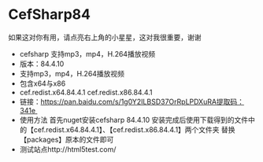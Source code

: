 # CefSharp84
如果这对你有用，请点亮右上角的小星星，这对我很重要，谢谢

* cefsharp 支持mp3，mp4，H.264播放视频 
* 版本：84.4.10
* 支持mp3，mp4，H.264播放视频 
* 包含x64与x86 
* cef.redist.x64.84.4.1 cef.redist.x86.84.4.1
* 链接：https://pan.baidu.com/s/1g0Y2ILBSD37OrRpLPDXuRA提取码：341e 
* 使用方法 首先nuget安装cefsharp 84.4.10 安装完成后使用下载得到的文件中的【cef.redist.x64.84.4.1】、【cef.redist.x86.84.4.1】两个文件夹 替换【packages】原本的文件即可
* 测试站点http://html5test.com/
